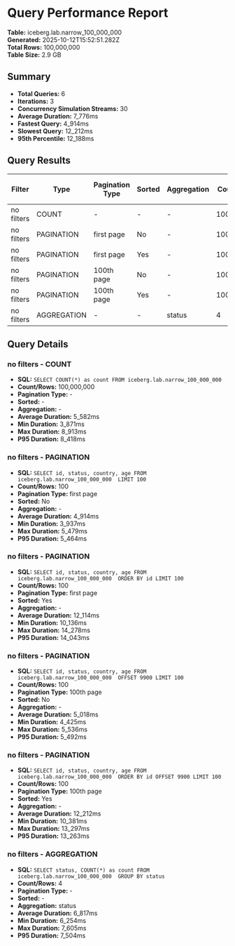 # Query Performance Report

**Table:** iceberg.lab.narrow_100_000_000  
**Generated:** 2025-10-12T15:52:51.282Z  
**Total Rows:** 100,000,000  
**Table Size:** 2.9 GB

## Summary

- **Total Queries:** 6
- **Iterations:** 3
- **Concurrency Simulation Streams:** 30
- **Average Duration:** 7_776ms
- **Fastest Query:** 4_914ms
- **Slowest Query:** 12_212ms
- **95th Percentile:** 12_188ms

## Query Results

| Filter | Type | Pagination Type | Sorted | Aggregation | Count/Rows | Avg Duration (ms) | Min Duration (ms) | Max Duration (ms) | P95 Duration (ms) |
|--------|------|-----------------|--------|-------------|------------|-------------------|-------------------|-------------------|-------------------|
| no filters | COUNT | - | - | - | 100,000,000 | 5_582 | 3_871 | 8_913 | 8_418 |
| no filters | PAGINATION | first page | No | - | 100 | 4_914 | 3_937 | 5_479 | 5_464 |
| no filters | PAGINATION | first page | Yes | - | 100 | 12_114 | 10_136 | 14_278 | 14_043 |
| no filters | PAGINATION | 100th page | No | - | 100 | 5_018 | 4_425 | 5_536 | 5_492 |
| no filters | PAGINATION | 100th page | Yes | - | 100 | 12_212 | 10_381 | 13_297 | 13_263 |
| no filters | AGGREGATION | - | - | status | 4 | 6_817 | 6_254 | 7_605 | 7_504 |

## Query Details

### no filters - COUNT
- **SQL:** `SELECT COUNT(*) as count FROM iceberg.lab.narrow_100_000_000 `
- **Count/Rows:** 100,000,000
- **Pagination Type:** -
- **Sorted:** -
- **Aggregation:** -
- **Average Duration:** 5_582ms
- **Min Duration:** 3_871ms
- **Max Duration:** 8_913ms
- **P95 Duration:** 8_418ms

### no filters - PAGINATION
- **SQL:** `SELECT id, status, country, age FROM iceberg.lab.narrow_100_000_000  LIMIT 100`
- **Count/Rows:** 100
- **Pagination Type:** first page
- **Sorted:** No
- **Aggregation:** -
- **Average Duration:** 4_914ms
- **Min Duration:** 3_937ms
- **Max Duration:** 5_479ms
- **P95 Duration:** 5_464ms

### no filters - PAGINATION
- **SQL:** `SELECT id, status, country, age FROM iceberg.lab.narrow_100_000_000  ORDER BY id LIMIT 100`
- **Count/Rows:** 100
- **Pagination Type:** first page
- **Sorted:** Yes
- **Aggregation:** -
- **Average Duration:** 12_114ms
- **Min Duration:** 10_136ms
- **Max Duration:** 14_278ms
- **P95 Duration:** 14_043ms

### no filters - PAGINATION
- **SQL:** `SELECT id, status, country, age FROM iceberg.lab.narrow_100_000_000  OFFSET 9900 LIMIT 100`
- **Count/Rows:** 100
- **Pagination Type:** 100th page
- **Sorted:** No
- **Aggregation:** -
- **Average Duration:** 5_018ms
- **Min Duration:** 4_425ms
- **Max Duration:** 5_536ms
- **P95 Duration:** 5_492ms

### no filters - PAGINATION
- **SQL:** `SELECT id, status, country, age FROM iceberg.lab.narrow_100_000_000  ORDER BY id OFFSET 9900 LIMIT 100`
- **Count/Rows:** 100
- **Pagination Type:** 100th page
- **Sorted:** Yes
- **Aggregation:** -
- **Average Duration:** 12_212ms
- **Min Duration:** 10_381ms
- **Max Duration:** 13_297ms
- **P95 Duration:** 13_263ms

### no filters - AGGREGATION
- **SQL:** `SELECT status, COUNT(*) as count FROM iceberg.lab.narrow_100_000_000  GROUP BY status`
- **Count/Rows:** 4
- **Pagination Type:** -
- **Sorted:** -
- **Aggregation:** status
- **Average Duration:** 6_817ms
- **Min Duration:** 6_254ms
- **Max Duration:** 7_605ms
- **P95 Duration:** 7_504ms

